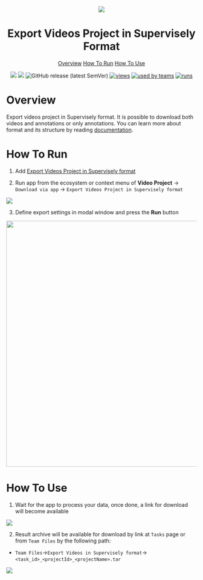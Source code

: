 <div align="center" markdown>
<img src="https://user-images.githubusercontent.com/48913536/176125664-baceb648-d04c-4802-afb4-dc244be79cea.jpg">

# Export Videos Project in Supervisely Format

<p align="center">
  <a href="#Overview">Overview</a>
  <a href="#How-To-Run">How To Run</a>
  <a href="#How-To-Use">How To Use</a>
</p>


[![](https://img.shields.io/badge/supervisely-ecosystem-brightgreen)](https://ecosystem.supervise.ly/apps/supervisely-ecosystem/export-videos-project-in-supervisely-format)
[![](https://img.shields.io/badge/slack-chat-green.svg?logo=slack)](https://supervise.ly/slack)
![GitHub release (latest SemVer)](https://img.shields.io/github/v/release/supervisely-ecosystem/export-videos-project-in-supervisely-format)
[![views](https://app.supervise.ly/public/api/v3/ecosystem.counters?repo=supervisely-ecosystem/export-videos-project-in-supervisely-format&counter=views&label=views)](https://supervise.ly)
[![used by teams](https://app.supervise.ly/public/api/v3/ecosystem.counters?repo=supervisely-ecosystem/export-videos-project-in-supervisely-format&counter=downloads&label=used%20by%20teams)](https://supervise.ly)
[![runs](https://app.supervise.ly/public/api/v3/ecosystem.counters?repo=supervisely-ecosystem/export-videos-project-in-supervisely-format&counter=runs&label=runs&123)](https://supervise.ly)


</div>

# Overview

Export videos project in Supervisely format. It is possible to download both videos and annotations or only annotations. You can learn more about format and its structure by reading [documentation](https://docs.supervise.ly/data-organization/00_ann_format_navi/06_supervisely_format_videos).


# How To Run 

1. Add  [Export Videos Project in Supervisely format](https://ecosystem.supervise.ly/apps/export-videos-project-in-supervisely-format)

2. Run app from the ecosystem or context menu of **Video Project** -> `Download via app` -> `Export Videos Project in Supervisely format`

<img src="https://user-images.githubusercontent.com/48913536/175984626-bea22e06-5275-4364-97f1-5083f8b0c234.png"/>

3. Define export settings in modal window and press the **Run** button

<div align="center" markdown>
<img src="https://user-images.githubusercontent.com/48913536/175984654-b79f6a06-416c-4142-b363-5f509a959b6d.png" width="650"/>
</div>

# How To Use 

1. Wait for the app to process your data, once done, a link for download will become available

<img src="https://user-images.githubusercontent.com/48913536/175984683-417ffbb8-5c61-4206-9805-f766593d2bfe.png"/>

2. Result archive will be available for download by link at `Tasks` page or from `Team Files` by the following path:

* `Team Files`->`Export Videos in Supervisely format`->`<task_id>_<projectId>_<projectName>.tar`
<img src="https://user-images.githubusercontent.com/48913536/175984697-4066c217-8e93-4ba2-b916-1aabe77c2126.png"/>
